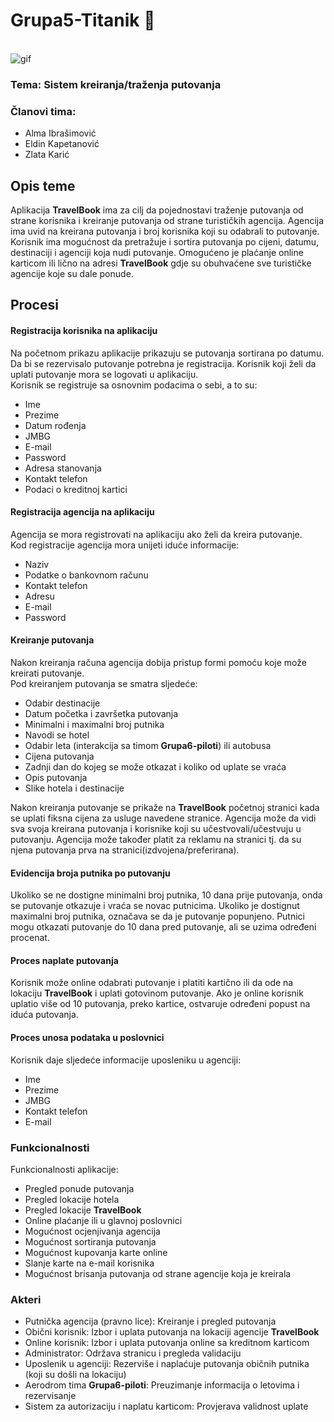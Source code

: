 # Grupa5-Titanik :ship:


\
![gif](https://im-01.gifer.com/4A9f.gif)

### Tema: Sistem kreiranja/traženja putovanja
### Članovi tima:
- Alma Ibrašimović
- Eldin Kapetanović
- Zlata Karić

## Opis teme
Aplikacija **TravelBook** ima za cilj da pojednostavi traženje putovanja od strane korisnika i kreiranje putovanja od strane turističkih agencija. Agencija ima uvid na kreirana putovanja i broj korisnika koji su odabrali to putovanje. Korisnik ima mogućnost da pretražuje i sortira putovanja po cijeni, datumu, destinaciji i agenciji koja nudi putovanje. Omogućeno je plaćanje online karticom ili lično na adresi **TravelBook** gdje su obuhvaćene sve turističke agencije koje su dale ponude.


## Procesi
#### Registracija korisnika na aplikaciju
Na početnom prikazu aplikacije prikazuju se putovanja sortirana po datumu. Da bi se rezervisalo putovanje potrebna je registracija. Korisnik koji želi da uplati putovanje mora se logovati u aplikaciju.<br/>
Korisnik se registruje sa osnovnim podacima o sebi, a to su:
* Ime
* Prezime
* Datum rođenja
* JMBG
* E-mail
* Password
* Adresa stanovanja
* Kontakt telefon
* Podaci o kreditnoj kartici

#### Registracija agencija na aplikaciju
Agencija se mora registrovati na aplikaciju ako želi da kreira putovanje.<br/>
Kod registracije agencija mora unijeti iduće informacije:
* Naziv 
* Podatke o bankovnom računu
* Kontakt telefon
* Adresu
* E-mail
* Password

#### Kreiranje putovanja
Nakon kreiranja računa agencija dobija pristup formi pomoću koje može kreirati putovanje.<br/> 
Pod kreiranjem putovanja se smatra sljedeće:
* Odabir destinacije
* Datum početka i završetka putovanja
* Minimalni i maximalni broj putnika
* Navodi se hotel
* Odabir leta (interakcija sa timom **Grupa6-piloti**) ili autobusa
* Cijena putovanja
* Zadnji dan do kojeg se može otkazat i koliko od uplate se vraća
* Opis putovanja
* Slike hotela i destinacije<br/>

<left>Nakon kreiranja putovanje se prikaže na **TravelBook** početnoj stranici kada se uplati fiksna cijena za usluge navedene stranice.
 Agencija može da vidi sva svoja kreirana putovanja i korisnike koji su učestvovali/učestvuju u putovanju.
 Agencija može također platit za reklamu na stranici tj. da su njena putovanja prva na stranici(izdvojena/preferirana). 


#### Evidencija broja putnika po putovanju
Ukoliko se ne dostigne minimalni broj putnika, 10 dana prije putovanja, onda se putovanje otkazuje i vraća se novac putnicima.
Ukoliko je dostignut maximalni broj putnika, označava se da je putovanje popunjeno. 
Putnici mogu otkazati putovanje do 10 dana pred putovanje, ali se uzima određeni procenat.

#### Proces naplate putovanja
Korisnik može online odabrati putovanje i platiti kartično ili da ode na lokaciju **TravelBook** i uplati gotovinom putovanje.
Ako je online korisnik uplatio više od 10 putovanja, preko kartice, ostvaruje određeni popust na iduća putovanja.

#### Proces unosa podataka u poslovnici
Korisnik daje sljedeće informacije uposleniku u agenciji:
* Ime
* Prezime
* JMBG
* Kontakt telefon
* E-mail



### Funkcionalnosti
Funkcionalnosti aplikacije:
* Pregled ponude putovanja
* Pregled lokacije hotela
* Pregled lokacije **TravelBook**
* Online plaćanje ili u glavnoj poslovnici
* Mogućnost ocjenjivanja agencija
* Mogućnost sortiranja putovanja
* Mogućnost kupovanja karte online
* Slanje karte na e-mail korisnika
* Mogućnost brisanja putovanja od strane agencije koja je kreirala


### Akteri
* Putnička agencija (pravno lice): Kreiranje i pregled putovanja 
* Obični korisnik: Izbor i uplata putovanja na lokaciji agencije **TravelBook**
* Online korisnik: Izbor i uplata putovanja online sa kreditnom karticom
* Administrator: Održava stranicu i pregleda validaciju
* Uposlenik u agenciji: Rezerviše i naplaćuje putovanja običnih putnika (koji su došli na lokaciju)
* Aerodrom tima **Grupa6-piloti**: Preuzimanje informacija o letovima i rezervisanje 
* Sistem za autorizaciju i naplatu karticom: Provjerava validnost uplate






